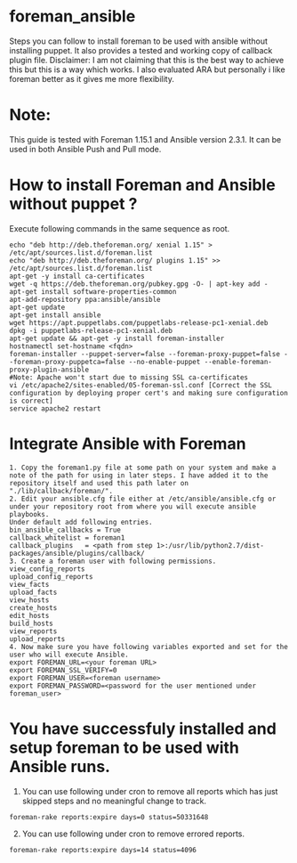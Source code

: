 # foreman_ansible
Steps you can follow to install foreman to be used with ansible without installing puppet. It also provides a tested and working copy of callback plugin file.
Disclaimer: I am not claiming that this is the best way to achieve this but this is a way which works. I also evaluated ARA but personally i like foreman better as it gives me more flexibility.

# Note:
This guide is tested with Foreman 1.15.1 and Ansible version 2.3.1. It can be used in both Ansible Push and Pull mode.

# How to install Foreman and Ansible without puppet ?
Execute following commands in the same sequence as root.
```
echo "deb http://deb.theforeman.org/ xenial 1.15" > /etc/apt/sources.list.d/foreman.list
echo "deb http://deb.theforeman.org/ plugins 1.15" >> /etc/apt/sources.list.d/foreman.list
apt-get -y install ca-certificates
wget -q https://deb.theforeman.org/pubkey.gpg -O- | apt-key add -
apt-get install software-properties-common
apt-add-repository ppa:ansible/ansible
apt-get update
apt-get install ansible
wget https://apt.puppetlabs.com/puppetlabs-release-pc1-xenial.deb
dpkg -i puppetlabs-release-pc1-xenial.deb
apt-get update && apt-get -y install foreman-installer
hostnamectl set-hostname <fqdn>
foreman-installer --puppet-server=false --foreman-proxy-puppet=false --foreman-proxy-puppetca=false --no-enable-puppet --enable-foreman-proxy-plugin-ansible
#Note: Apache won't start due to missing SSL ca-certificates
vi /etc/apache2/sites-enabled/05-foreman-ssl.conf [Correct the SSL configuration by deploying proper cert's and making sure configuration is correct]
service apache2 restart
```

# Integrate Ansible with Foreman
```
1. Copy the foreman1.py file at some path on your system and make a note of the path for using in later steps. I have added it to the repository itself and used this path later on "./lib/callback/foreman/".
2. Edit your ansible.cfg file either at /etc/ansible/ansible.cfg or under your repository root from where you will execute ansible playbooks.
Under default add following entries.
bin_ansible_callbacks = True
callback_whitelist = foreman1
callback_plugins   = <path from step 1>:/usr/lib/python2.7/dist-packages/ansible/plugins/callback/
3. Create a foreman user with following permissions.
view_config_reports
upload_config_reports
view_facts
upload_facts
view_hosts
create_hosts
edit_hosts
build_hosts
view_reports
upload_reports
4. Now make sure you have following variables exported and set for the user who will execute Ansible.
export FOREMAN_URL=<your foreman URL>
export FOREMAN_SSL_VERIFY=0
export FOREMAN_USER=<foreman username>
export FOREMAN_PASSWORD=<password for the user mentioned under foreman_user>
```

# You have successfuly installed and setup foreman to be used with Ansible runs.
1. You can use following under cron to remove all reports which has just skipped steps and no meaningful change to track.
```
foreman-rake reports:expire days=0 status=50331648
```
2. You can use following under cron to remove errored reports.
```
foreman-rake reports:expire days=14 status=4096
```
